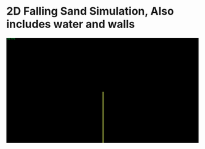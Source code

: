 # 2D Falling Sand Simulation, Also includes water and walls

![Alt Text](https://github.com/Tangenten/Sand-Simulation/blob/main/sandsim.gif?raw=true)
